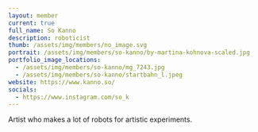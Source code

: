 ```yaml
---
layout: member
current: true
full_name: So Kanno
description: roboticist
thumb: /assets/img/members/no_image.svg
portrait: /assets/img/members/so-kanno/by-martina-kohnova-scaled.jpg
portfolio_image_locations:
  - /assets/img/members/so-kanno/mg_7243.jpg
  - /assets/img/members/so-kanno/startbahn_l.jpeg
website: https://www.kanno.so/
socials:
  - https://www.instagram.com/so_k
---
```

Artist who makes a lot of robots for artistic experiments.
